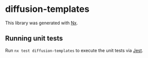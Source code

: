 # diffusion-templates

This library was generated with [Nx](https://nx.dev).

## Running unit tests

Run `nx test diffusion-templates` to execute the unit tests via [Jest](https://jestjs.io).
